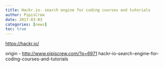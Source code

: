 ```yaml
---
title: Hackr.io- search engine for coding courses and tutorials
author: PipisCrew
date: 2017-03-03
categories: [news]
toc: true
---
```


https://hackr.io/

origin - http://www.pipiscrew.com/?p=6971 hackr-io-search-engine-for-coding-courses-and-tutorials